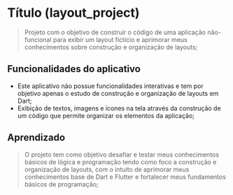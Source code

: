 # Título (layout_project)

> Projeto com o objetivo de construir o código de uma aplicação não-funcional para exibir um layout fictício e aprimorar meus conhecimentos sobre construção e organização de layouts;

## Funcionalidades do aplicativo

- Este aplicativo não possue funcionalidades interativas e tem por objetivo apenas o estudo de construção e organização de layouts em Dart;
- Exibição de textos, imagens e ícones na tela através da construção de um código que permite organizar os elementos da aplicação;

## Aprendizado

> O projeto tem como objetivo desafiar e testar meus conhecimentos básicos de lógica e programação tendo como foco a construção e organização de layouts, com o intuito de aprimorar meus conhecimentos base de Dart e Flutter e fortalecer meus fundamentos básicos de programação;
